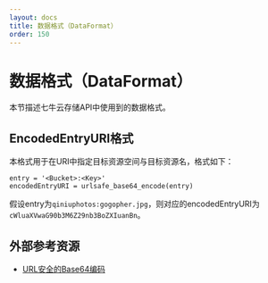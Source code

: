```yaml
---
layout: docs
title: 数据格式（DataFormat）
order: 150
---
```


<a id="data-format"></a>
# 数据格式（DataFormat）

本节描述七牛云存储API中使用到的数据格式。

<a id="data-format-encoded-entry-uri"></a>
## EncodedEntryURI格式

本格式用于在URI中指定目标资源空间与目标资源名，格式如下：  

```
entry = '<Bucket>:<Key>'
encodedEntryURI = urlsafe_base64_encode(entry)
```

假设entry为`qiniuphotos:gogopher.jpg`，则对应的encodedEntryURI为`cWluaXVwaG90b3M6Z29nb3BoZXIuanBn`。  

<a id="download-external-resources"></a>
## 外部参考资源

- [URL安全的Base64编码][urlsafeBase64Href]

[urlsafeBase64Href]:        http://zh.wikipedia.org/wiki/Base64#.E5.9C.A8URL.E4.B8.AD.E7.9A.84.E5.BA.94.E7.94.A8 "URL安全的Base64编码"
